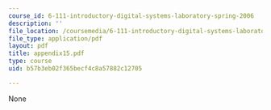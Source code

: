 ```yaml
---
course_id: 6-111-introductory-digital-systems-laboratory-spring-2006
description: ''
file_location: /coursemedia/6-111-introductory-digital-systems-laboratory-spring-2006/b57b3eb02f365becf4c8a57882c12705_appendix15.pdf
file_type: application/pdf
layout: pdf
title: appendix15.pdf
type: course
uid: b57b3eb02f365becf4c8a57882c12705

---
```

None